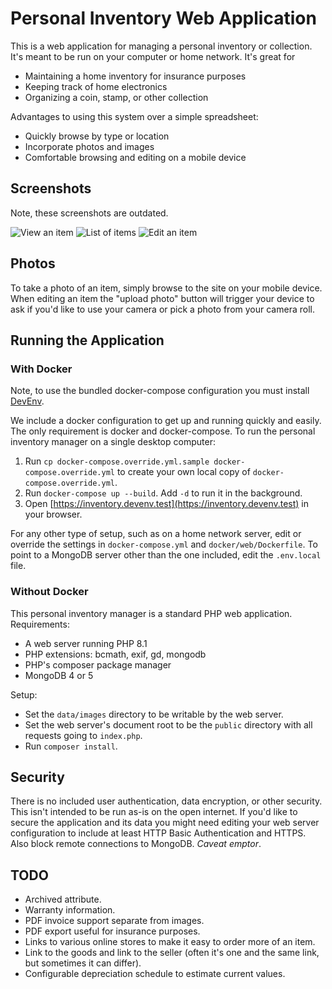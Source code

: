 Personal Inventory Web Application
==================================

This is a web application for managing a personal inventory or collection. It's meant to be run on your computer or
home network. It's great for

- Maintaining a home inventory for insurance purposes
- Keeping track of home electronics
- Organizing a coin, stamp, or other collection

Advantages to using this system over a simple spreadsheet:

- Quickly browse by type or location
- Incorporate photos and images
- Comfortable browsing and editing on a mobile device

Screenshots
-----------

Note, these screenshots are outdated.

![View an item](screenshots/view_item.png)
![List of items](screenshots/list_items.png)
![Edit an item](screenshots/edit_item.png)

Photos
------

To take a photo of an item, simply browse to the site on your mobile device.  When editing an item the "upload photo"
button will trigger your device to ask if you'd like to use your camera or pick a photo from your camera roll.

Running the Application
-----------------------

### With Docker

Note, to use the bundled docker-compose configuration you must install [DevEnv](https://github.com/denisvmedia/devenv). 

We include a docker configuration to get up and running quickly and easily.  The only requirement is docker and docker-compose.  To run the personal inventory manager on a single desktop computer:

1. Run `cp docker-compose.override.yml.sample docker-compose.override.yml` to create your own local copy of `docker-compose.override.yml`. 
1. Run `docker-compose up --build`.  Add `-d` to run it in the background.
1. Open [https://inventory.devenv.test](https://inventory.devenv.test) in your browser.

For any other type of setup, such as on a home network server, edit or override the settings in `docker-compose.yml` and `docker/web/Dockerfile`.  To point to a MongoDB server other than the one included, edit the `.env.local` file.

### Without Docker

This personal inventory manager is a standard PHP web application. Requirements:

- A web server running PHP 8.1
- PHP extensions: bcmath, exif, gd, mongodb
- PHP's composer package manager
- MongoDB 4 or 5

Setup:

- Set the `data/images` directory to be writable by the web server.
- Set the web server's document root to be the `public` directory with all requests going to `index.php`.
- Run `composer install`. 

Security
--------

There is no included user authentication, data encryption, or other security. This isn't intended to be run as-is
on the open internet. If you'd like to secure the application and its data you might need editing your web server
configuration to include at least HTTP Basic Authentication and HTTPS. Also block remote connections to MongoDB. 
*Caveat emptor*.

TODO
----

- Archived attribute.
- Warranty information.
- PDF invoice support separate from images.
- PDF export useful for insurance purposes.
- Links to various online stores to make it easy to order more of an item.
- Link to the goods and link to the seller (often it's one and the same link, but sometimes it can differ).
- Configurable depreciation schedule to estimate current values.
